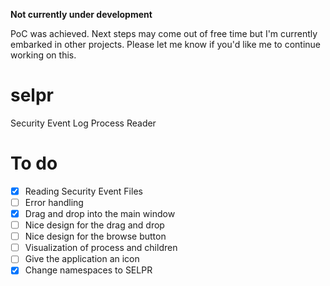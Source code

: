 **Not currently under development**

PoC was achieved. Next steps may come out of free time but I'm currently embarked in other projects. Please let me know if you'd like me to continue working on this.

# selpr
Security Event Log Process Reader

# To do

- [x] Reading Security Event Files
- [ ] Error handling
- [x] Drag and drop into the main window
- [ ] Nice design for the drag and drop
- [ ] Nice design for the browse button
- [ ] Visualization of process and children
- [ ] Give the application an icon
- [x] Change namespaces to SELPR
